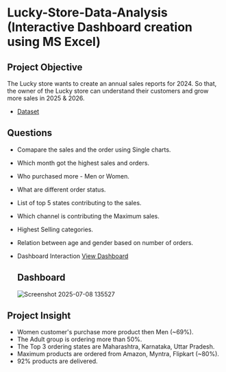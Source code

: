 # Lucky-Store-Data-Analysis (Interactive Dashboard creation using MS Excel)
## Project Objective
The Lucky store wants to create an annual sales reports for 2024. So that, the owner of the Lucky store can understand their customers and grow more sales in 2025 & 2026.

- <a href="https://github.com/rahul-bagdwal/Data-Analysis-Dashboard/blob/main/Lucky%20Store%20data.xlsx"> Dataset</a>
## Questions 

- Comapare the sales and the order using Single charts.
- Which month got the highest sales and orders.
- Who purchased more - Men or Women.
- What are different order status.
- List of top 5 states contributing to the sales.
- Which channel is contributing the Maximum sales.
- Highest Selling categories.
- Relation between age and gender based on number of orders.

- Dashboard Interaction <a href="https://github.com/rahul-bagdwal/Data-Analysis-Dashboard/blob/main/Screenshot%202025-07-08%20135527.png"> View Dashboard</a>

  ## Dashboard

  ![Screenshot 2025-07-08 135527](https://github.com/user-attachments/assets/bb0c25e5-437c-4845-abf7-d3e8177e38e6)

  
 ## Project Insight 

 - Women customer's purchase more product then Men (~69%).
 - The Adult group is ordering more than 50%.
 - The Top 3 ordering states are Maharashtra, Karnataka, Uttar Pradesh.
 - Maximum products are ordered from Amazon, Myntra, Flipkart (~80%).
 - 92% products are delivered.
